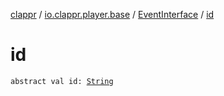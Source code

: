 [clappr](../../index.md) / [io.clappr.player.base](../index.md) / [EventInterface](index.md) / [id](./id.md)

# id

`abstract val id: `[`String`](https://kotlinlang.org/api/latest/jvm/stdlib/kotlin/-string/index.html)